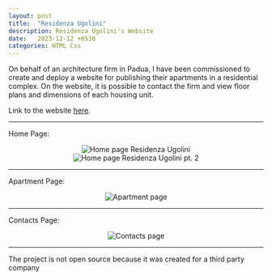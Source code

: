 ```yaml
---
layout: post
title:  "Residenza Ugolini"
description: Residenza Ugolini's Website
date:   2023-12-12 +0530
categories: HTML Css
---
```


On behalf of an architecture firm in Padua, I have been commissioned to create and deploy a website for publishing their apartments in a residential complex. 
On the website, it is possible to contact the firm and view floor plans and dimensions of each housing unit.

Link to the website [here][Link-ResidenzaUgolini].

[Link-ResidenzaUgolini]: https://residenzaugolini.com/home.html

----

Home Page:

<div align="center"><img src="https://imgur.com/a/ZHyGeUd" alt="Home page Residenza Ugolini"></div>
<div align="center"><img src="https://imgur.com/a/3k89KqU" alt="Home page Residenza Ugolini pt. 2"></div>

----

Apartment Page: 
<div align="center"><img src="https://imgur.com/a/loqah8b" alt="Apartment page"></div>

----

Contacts Page: 
<div align="center"><img src="https://imgur.com/a/alw1HDX" alt="Contacts page"></div>

----

The project is not open source because it was created for a third party company